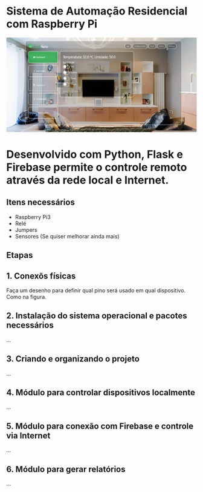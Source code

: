 # Sistema de Automação Residencial com Raspberry Pi
![SmartHome](https://github.com/joselinosantosti/automacao-raspberrypi/blob/master/smarthome.png)

# Desenvolvido com Python, Flask e Firebase permite o controle remoto através da rede local e Internet.

## Itens necessários
* Raspberry Pi3
* Relé
* Jumpers
* Sensores (Se quiser melhorar ainda mais)

## Etapas
## 1. Conexõs físicas
Faça um desenho para definir qual pino será usado em qual dispositivo. Como na figura.


## 2. Instalação do sistema operacional e pacotes necessários
...

## 3. Criando e organizando o projeto
...

## 4. Módulo para controlar dispositivos localmente
...

## 5. Módulo para conexão com Firebase e controle via Internet
...

## 6. Módulo para gerar relatórios
...
